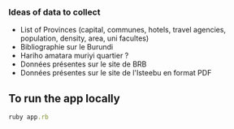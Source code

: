 ###  Ideas of data to collect

- List of Provinces (capital, communes, hotels, travel agencies, population, density, area, uni facultes)
- Bibliographie sur le Burundi
- Hariho amatara muriyi quartier ?
- Données présentes sur le site de BRB
- Données présentes sur le site de l'Isteebu en format PDF

## To run the app locally

```ruby
ruby app.rb
```

